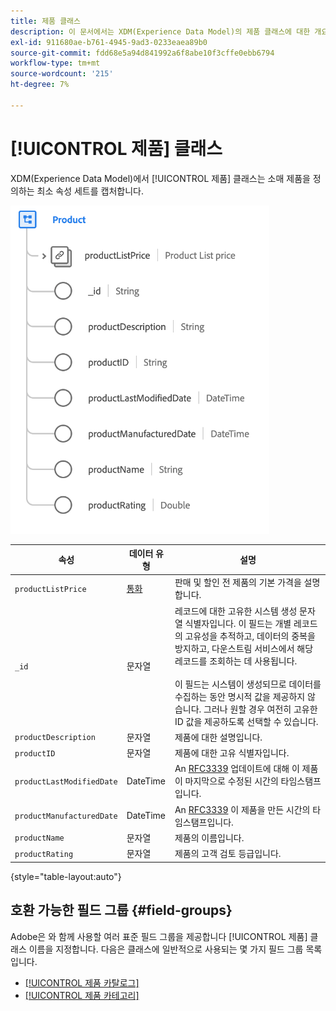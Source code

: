 ```yaml
---
title: 제품 클래스
description: 이 문서에서는 XDM(Experience Data Model)의 제품 클래스에 대한 개요를 제공합니다.
exl-id: 911680ae-b761-4945-9ad3-0233eaea89b0
source-git-commit: fdd68e5a94d841992a6f8abe10f3cffe0ebb6794
workflow-type: tm+mt
source-wordcount: '215'
ht-degree: 7%

---
```


# [!UICONTROL 제품] 클래스

XDM(Experience Data Model)에서 [!UICONTROL 제품] 클래스는 소매 제품을 정의하는 최소 속성 세트를 캡처합니다.

![](../images/classes/product.png)

| 속성 | 데이터 유형 | 설명 |
| --- | --- | --- |
| `productListPrice` | [통화](../data-types/currency.md) | 판매 및 할인 전 제품의 기본 가격을 설명합니다. |
| `_id` | 문자열 | 레코드에 대한 고유한 시스템 생성 문자열 식별자입니다. 이 필드는 개별 레코드의 고유성을 추적하고, 데이터의 중복을 방지하고, 다운스트림 서비스에서 해당 레코드를 조회하는 데 사용됩니다.<br><br>이 필드는 시스템이 생성되므로 데이터를 수집하는 동안 명시적 값을 제공하지 않습니다. 그러나 원할 경우 여전히 고유한 ID 값을 제공하도록 선택할 수 있습니다. |
| `productDescription` | 문자열 | 제품에 대한 설명입니다. |
| `productID` | 문자열 | 제품에 대한 고유 식별자입니다. |
| `productLastModifiedDate` | DateTime | An [RFC3339](https://datatracker.ietf.org/doc/html/rfc3339) 업데이트에 대해 이 제품이 마지막으로 수정된 시간의 타임스탬프입니다. |
| `productManufacturedDate` | DateTime | An [RFC3339](https://datatracker.ietf.org/doc/html/rfc3339) 이 제품을 만든 시간의 타임스탬프입니다. |
| `productName` | 문자열 | 제품의 이름입니다. |
| `productRating` | 문자열 | 제품의 고객 검토 등급입니다. |

{style=&quot;table-layout:auto&quot;}

## 호환 가능한 필드 그룹 {#field-groups}

Adobe은 와 함께 사용할 여러 표준 필드 그룹을 제공합니다 [!UICONTROL 제품] 클래스 이름을 지정합니다. 다음은 클래스에 일반적으로 사용되는 몇 가지 필드 그룹 목록입니다.

* [[!UICONTROL 제품 카탈로그]](../field-groups/product/product-catalog.md)
* [[!UICONTROL 제품 카테고리]](../field-groups/product/product-category.md)
